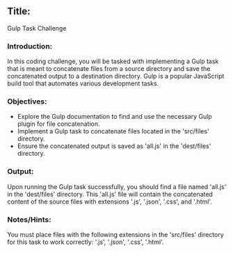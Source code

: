 ## Title: 
Gulp Task Challenge 

### Introduction:

In this coding challenge, you will be tasked with implementing a Gulp task that is meant to concatenate files from a source directory and save the concatenated output to a destination directory. Gulp is a popular JavaScript build tool that automates various development tasks. 

### Objectives:

- Explore the Gulp documentation to find and use  the necessary Gulp plugin for file concatenation.
- Implement a Gulp task to concatenate files located in the 'src/files' directory.
- Ensure the concatenated output is saved as 'all.js' in the 'dest/files' directory.

### Output:

Upon running the Gulp task successfully, you should find a file named 'all.js' in the 'dest/files' directory. This 'all.js' file will contain the concatenated content of the source files with extensions '.js', '.json', '.css', and '.html'.

### Notes/Hints:

You must place files with the following extensions in the 'src/files' directory for this task to work correctly: '.js', '.json', '.css', '.html'. 


